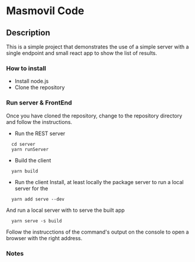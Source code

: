 # Masmovil Code

## Description
  This is a simple project that demonstrates the use of a simple server with a single endpoint and small react app to show the list of results.
  
### How to install
  * Install node.js
  * Clone the repository 
  
### Run server & FrontEnd
  Once you have cloned the repository, change to the repository directory and follow the instructions.

  * Run the REST server
  `````
    cd server
    yarn runServer
  `````  

  * Build the client
  `````
    yarn build
  `````  

   * Run the client
   Install, at least locally the package server to run a local server for the 
  `````
    yarn add serve --dev
  `````   
  And run a local server with to serve the built app

  `````
    yarn serve -s build
  `````   

  Follow the instrucctions of the command's output on the console to open a browser with the right address.

### Notes

